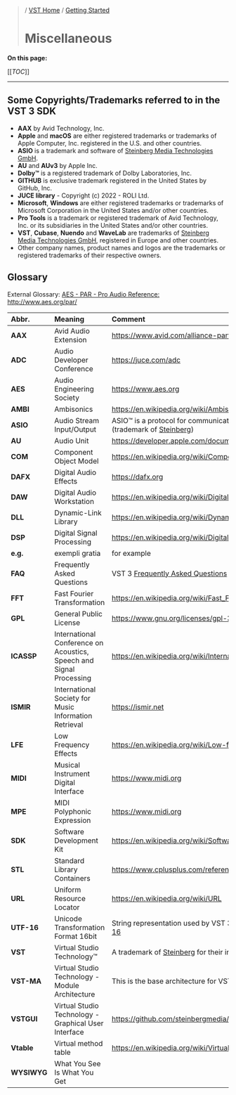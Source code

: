 >/ [VST Home](../) / [Getting Started](../Getting+Started/Index.md)
>
># Miscellaneous

**On this page:**

[[_TOC_]]

---

## Some Copyrights/Trademarks referred to in the VST 3 SDK

- **AAX** by Avid Technology, Inc.
- **Apple** and **macOS** are either registered trademarks or trademarks of Apple Computer, Inc. registered in the U.S. and other countries.
- **ASIO** is a trademark and software of [Steinberg Media Technologies GmbH](https://www.steinberg.net/de/).
- **AU** and **AUv3** by Apple Inc.
- **Dolby™** is a registered trademark of Dolby Laboratories, Inc.
- **GITHUB** is exclusive trademark registered in the United States by GitHub, Inc.
- **JUCE library** - Copyright (c) 2022 - ROLI Ltd.
- **Microsoft**, **Windows** are either registered trademarks or trademarks of Microsoft Corporation in the United States and/or other countries.
- **Pro Tools** is a trademark or registered trademark of Avid Technology, Inc. or its subsidiaries in the United States and/or other countries.
- **VST**, **Cubase**, **Nuendo** and **WaveLab** are trademarks of [Steinberg Media Technologies GmbH](https://www.steinberg.net/de/), registered in Europe and other countries.
- Other company names, product names and logos are the trademarks or registered trademarks of their respective owners.

## Glossary

External Glossary: [AES - PAR - Pro Audio Reference:](https://www.aes.org/par/) <http://www.aes.org/par/>

| Abbr.         | Meaning                       | Comment   |
| :-            | :-                            | :-        |
| **AAX**       | Avid Audio Extension          | <https://www.avid.com/alliance-partner-program/aax-connectivity-toolkit> |
| **ADC**       | Audio Developer Conference    | <https://juce.com/adc> |
| **AES**       | Audio Engineering Society     | <https://www.aes.org> |
| **AMBI**      | Ambisonics                    | <https://en.wikipedia.org/wiki/Ambisonics> |
| **ASIO**      | Audio Stream Input/Output     | ASIO™ is a protocol for communication between a software application and a computer's sound card (trademark of [Steinberg](https://www.steinberg.net/de/)) |
| **AU**        | Audio Unit                    | <https://developer.apple.com/documentation/audiounit> |
| **COM**       | Component Object Model        | <https://en.wikipedia.org/wiki/Component_Object_Model> |
| **DAFX**      | Digital Audio Effects         | <https://dafx.org> |
| **DAW**       | Digital Audio Workstation     | <https://en.wikipedia.org/wiki/Digital_audio_workstation> |
| **DLL**       | Dynamic-Link Library          | <https://en.wikipedia.org/wiki/Dynamic-link_library> |
| **DSP**       | Digital Signal Processing     | <https://en.wikipedia.org/wiki/Digital_signal_processing> |
| **e.g.**      | exempli gratia | for example  |
| **FAQ**       | Frequently Asked Questions    | VST 3 [Frequently Asked Questions](../FAQ/Index.md) |
| **FFT**       | Fast Fourier Transformation   | <https://en.wikipedia.org/wiki/Fast_Fourier_transform> |
| **GPL**       | General Public License        | <https://www.gnu.org/licenses/gpl-3.0.en.html> |
| **ICASSP**    | International Conference on Acoustics, Speech and Signal Processing | <https://en.wikipedia.org/wiki/International_Conference_on_Acoustics,_Speech,_and_Signal_Processing> |
| **ISMIR**     | International Society for Music Information Retrieval | <https://ismir.net> |
| **LFE**       | Low Frequency Effects         | <https://en.wikipedia.org/wiki/Low-frequency_effects> |
| **MIDI**      | Musical Instrument Digital Interface | <https://www.midi.org> |
| **MPE**       | MIDI Polyphonic Expression    | <https://www.midi.org> |
| **SDK**       | Software Development Kit      | <https://en.wikipedia.org/wiki/Software_development_kit> |
| **STL**       | Standard Library Containers   | <https://www.cplusplus.com/reference/stl/> |
| **URL**       | Uniform Resource Locator      | <https://en.wikipedia.org/wiki/URL> |
| **UTF-16**    | Unicode Transformation Format 16bit | String representation used by VST 3 for exchanging with the host. <https://en.wikipedia.org/wiki/UTF-16> |
| **VST**       | Virtual Studio Technology™    | A trademark of [Steinberg](https://www.steinberg.net/) for their interface standard for integrating software plug-ins with DAWs. |
| **VST-MA**    | Virtual Studio Technology - Module Architecture | This is the base architecture for VST 3 |
| **VSTGUI**    | Virtual Studio Technology - Graphical User Interface | <https://github.com/steinbergmedia/vstgui> |
| **Vtable**    | Virtual method table          | <https://en.wikipedia.org/wiki/Virtual_method_table> |
| **WYSIWYG**  |  What You See Is What You Get |
